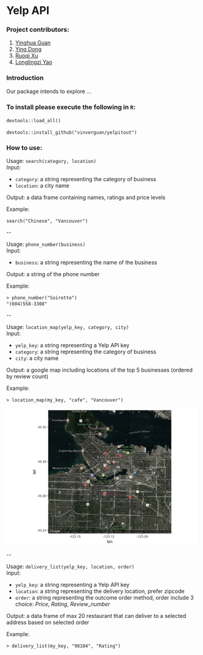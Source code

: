 # Yelp API   


### Project contributors:

1. [Yinghua Guan](https://github.com/vinverguan)
2. [Ying Dong](http://github.com/yvonnedy)
3. [Ruoqi Xu](https://github.com/rq1995)
4. [Longlingzi Yao](https://github.com/yllz)

### Introduction

Our package intends to explore ...

### To install please execute the following in `R`:

`devtools::load_all()`

`devtools::install_github("vinverguan/yelpitout")`

### How to use:

Usage: `search(category, location)`  
Input: 

- `category`: a string representing the category of business
- `location`: a city name

Output: a data frame containing names, ratings and price levels

Example:

```
search("Chinese", "Vancouver")
```

--

Usage: `phone_number(business)`  
Input: 

- `business`: a string representing the name of the business

Output: a string of the phone number

Example:

```
> phone_number("Soirette")
"(604)558-3308"
```


--

Usage: `location_map(yelp_key, category, city)`  
Input:   

- `yelp_key`: a string representing a Yelp API key
- `category`: a string representing the category of business
- `city`: a city name

Output:  a google map including locations of the top 5 businesses (ordered by review count)

Example:

```
> location_map(my_key, "cafe", "Vancouver")
```
![](image/function3_output.png)

--


Usage: `delivery_list(yelp_key, location, order)`  
Input:   

- `yelp_key`: a string representing a Yelp API key
- `location`: a string representing the delivery location, prefer zipcode
- `order`: a string representing the outcome order method, order include 3 choice: *Price*, *Rating*, *Review_number*

Output:  a data frame of max 20 restaurant that can deliver to a selected address based on selected order

Example:

```
> delivery_list(my_key, "98104", "Rating")
```
